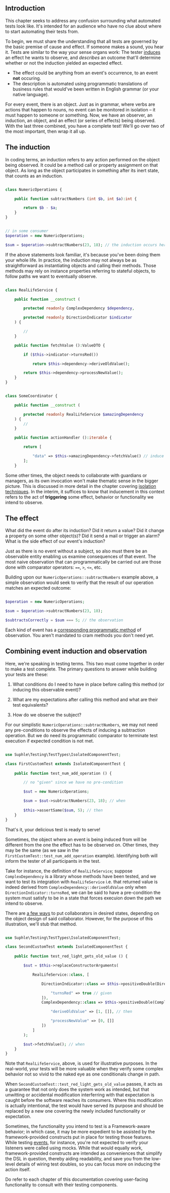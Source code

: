 ## Introduction

This chapter seeks to address any confusion surrounding what automated tests look like. It's intended for an audience who have no clue about where to start automating their tests from. 

To begin, we must share the understanding that all tests are governed by the basic premise of cause and effect. If someone makes a sound, you hear it. Tests are similar to the way your sense organs work: The tester [induces](#The-induction) an effect he wants to observe, and *describes* an outcome that'll determine whether or not the induction yielded an expected effect.

- The effect could be anything from an event's occurrence, to an event **not** occuring.
- The description is automated using programmatic translations of business rules that would've been written in English grammar (or your native language).

For every event, there is an object. Just as in grammar, where verbs are actions that happen to nouns, no event can be monitored in isolation – it must happen to someone or something. Now, we have an observer, an induction, an object, and an effect (or series of effects) being observed. 
With the last three combined, you have a complete test! We'll go over two of the most important, then wrap it all up.

## The induction

In coding terms, an induction refers to any action performed on the object being observed. It could be a method call or property assignment on that object. As long as the object participates in something after its inert state, that counts as an induction.

```php

class NumericOperations {

    public function subtractNumbers (int $b, int $a):int {

        return $b - $a;
    }
}
```

```php

// in some consumer
$operation = new NumericOperations;

$sum = $operation->subtractNumbers(23, 18); // the induction occurs here
```

If the above statements look familiar, it's because you've been doing them your whole life. In practice, the induction may not always be as straightforward as instantiating objects and calling their methods. Those methods may rely on instance properties referring to stateful objects, to follow paths we want to eventually observe.

```php

class RealLifeService {

    public function __construct (

        protected readonly ComplexDependency $dependency,

        protected readonly DirectionIndicator $indicator
    ) {

        //
    }

    public function fetchValue ():ValueDTO {

        if ($this->indicator->turnsRed())

            return $this->dependency->deriveOldValue();

        return $this->dependency->processNewValue();
    }
}
```

```php

class SomeCoordinator {

    public function __construct (

        protected readonly RealLifeService $amazingDependency
    ) {
        //
    }

    public function actionHandler ():iterable {

        return [

            "data" => $this->amazingDependency->fetchValue() // induce execution of that functionality
        ];
    }
```

Some other times, the object needs to collaborate with guardians or 
managers, as its own invocation won't make thematic sense in the bigger picture. This is discussed in more detail in the chapter covering [isolation techniques](/docs/v1/appendix/Transition-from-visual-to-automated-testing#unit-isolation-strategies). In the interim, it suffices to know that inducement in this context refers to the act of **triggering** some effect, behavior or functionality we intend to observe.

## The effect

What did the event do after its induction? Did it return a value? Did it change a property on some other object(s)? Did it send a mail or trigger an alarm? What is the side effect of our event's induction?

Just as there is no event without a subject, so also must there be an observable entity enabling us examine consequences of that event. The most naive observation that can programmatically be carried out are those done with comparator operators: `==`, `>`, `<=`, etc.

Building upon our `NumericOperations::subtractNumbers` example above, a simple observation would seek to verify that the result of our operation matches an expected outcome:

```php

$operation = new NumericOperations;

$sum = $operation->subtractNumbers(23, 18);

$subtractsCorrectly = $sum === 5; // the observation
```

Each kind of event has a [corresponding programmatic method](/docs/v1/appendix/Transition-from-visual-to-automated-testing#Literal-equivalent-identification) of observation. You aren't mandated to cram methods you don't need yet.

## Combining event induction and observation

Here, we're speaking in testing terms. This two must come together in order to make a test complete. The primary questions to answer while building your tests are these:

1. What conditions do I need to have in place before calling this method (or inducing this observable event)?

1. What are my expectations after calling this method and what are their test equivalents?

1. How do we observe the subject?

For our simplistic `NumericOperations::subtractNumbers`, we may not need any pre-conditions to observe the effects of inducing a subtraction operation. But we do need its programmatic comparator to terminate test execution if expected condition is not met.

```php

use Suphle\Testing\TestTypes\IsolatedComponentTest;

class FirstCustomTest extends IsolatedComponentTest {
    
    public function test_num_add_operation () {

        // no "given" since we have no pre-condition

        $sut = new NumericOperations;

        $sum = $sut->subtractNumbers(23, 18); // when
        
        $this->assertSame($sum, 5); // then
    }
}
```

That's it, your delicious test is ready to serve! 

Sometimes, the object where an event is being induced from will be different from the one the effect has to be observed on. Other times, they may be the same (as we saw in the `FirstCustomTest::test_num_add_operation` example). Identifying both will inform the tester of all participants in the test.

Take for instance, the definition of `RealLifeService`; suppose `ComplexDependency` is a library whose methods have been tested, and we want to test its integration with `RealLifeService` i.e. that returned value is indeed derived from `ComplexDependency::deriveOldValue` only when `DirectionIndicator::turnsRed`, we can be said to have a pre-condition the system must satisfy to be in a state that forces execuion down the path we intend to observe.

There are [a few ways](/docs/v1/testing#Reading-from-active-Container) to put collaborators in desired states, depending on the object design of said collaborator. However, for the purpose of this illustration, we'll stub that method.

```php

use Suphle\Testing\TestTypes\IsolatedComponentTest;

class SecondCustomTest extends IsolatedComponentTest {
    
    public function test_red_light_gets_old_value () {

        $sut = $this->replaceConstructorArguments(

            RealLifeService::class, [

                DirectionIndicator::class => $this->positiveDouble(DirectionIndicator::class, [

                    "turnsRed" => true // given
                ]),
                ComplexDependency::class => $this->positiveDouble(ComplexDependency::class, [], [

                    "deriveOldValue" => [1, []], // then

                    "processNewValue" => [0, []]
                ])
            ]
        );

        $sut->fetchValue(); // when
    }
}
```

Note that `RealLifeService`, above, is used for illustrative purposes. In the real-world, your tests will be more valuable when they verify some complex behavior not so vivid to the naked eye as one conditionals change in path.

When `SecondCustomTest::test_red_light_gets_old_value` passes, it acts as a guarantee that not only does the system work as intended, but that unwitting or accidental modification interferring with that expectation is caught before the software reaches its consumers. Where this modification is actually intentional, the test would have served its purpose and should be replaced by a new one covering the newly included functionality or expectation.

Sometimes, the functionality you intend to test is a Framework-aware behavior; in which case, it may be more expedient to be assisted by the framework-provided constructs put in place for testing those features. While testing [events](/docs/v1/events), for instance, you're not expected to verify your listeners were called using mocks. While that would equally work, framework-provided constructs are intended as conveniences that simplify the DSL in question, thereby aiding readability, and save you from the low-level details of wiring test doubles, so you can focus more on inducing the action itself.

Do refer to each chapter of this documentation covering user-facing functionality to consult with their testing components.